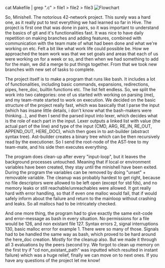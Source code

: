 cat Makefile | grep ".c" > file1 > file2 > file3
![Flowchart](https://github.com/user-attachments/assets/3fb39e3d-8d27-4f0a-b689-13f017ed6cab)

So, Minishell. The notorious 42-network project. This surely was a hard one, as it really put to test everything we had learned so far in Hive. 
The project is first one that was done in pairs, so it was important to understand the basics of git and it's functionalities fast. It was nice 
to have daily repetition on making branches and adding features, combined with communication with the team mate of what had been done and what 
we're working on etc. Felt a bit like what work life could possible be. How we approached the team work was that we set goals and areas that each
of us were working on for a week or so, and then when we had something to add for the main, we did a merge to put things together. From that we 
took new branches with new set of tasks to complete.

The project itself is to make a program that runs like bash. It includes a lot of functionalities, including basic commands, expansions, redirections, pipes, 
here_doc, builtin functions etc. The list felt endless. So, we split the work into two categories: one of us started with working on parsing (me), and my team-mate
started to work on execution. We decided on the basic structure of the project really fast, which was basically that I parse the input (which has insane little details, i don't know what the bash-makers were thinking...), and then I send the parsed input into lexer, which decides what is the role of each part in the input. Lexer outputs a linked list
with value (the actual part of the line) and type of the input (CMD, ARG, RE_IN, RE_OUT, APPEND_OUT, HERE_DOC), which then goes in to ast-builder (abstract syntax tree). Ast-builder creates a binary tree which can be then recursively read by the executioner. So I send the root-node of the AST-tree to my team-mate, and his side then executes everything. 

The program does clean-up after every "input-loop", but it leaves the background processes untouched. Meaning that if local or environment variables have been created, they
stay until the minishell have been exited. During the program the variables can be removed by doing "unset" + removable variable. The cleanup was probably hardest to get right, because no file descriptors were allowed to be left open (except for std fds), and no memory leaks or still reachable/unreachables were allowed. It got really hard with error
handling, so that if even one malloc would fail, that if would safely inform about the failure and return to the mainloop without crashing and leaks. So all mallocs had to be 
intricately checked. 

And one more thing, the program had to give exactly the same exit-code and error-message as bash in every situation. No permissions for a file would be 126, and non existant 
file 127. Syntax errors 2, signal interruptions 130, basic malloc error for example 1. There were so many of those. Signals had to be handled the same way as bash, which proved
to be hard around the here_doc creation. Mostly for the cleanup also. But we made it through all 3 evaluations by the peers (second try. We forgot to clean up memory on the first try if "cd non_existant_path" was inputted which resulted in instant failure) which was a huge relief, finally we can move on to next ones. If you have any questions of the project let me know!
